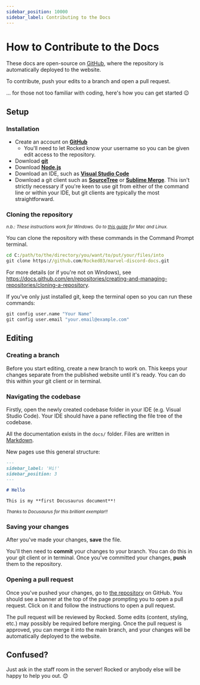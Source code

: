 ```yaml
---
sidebar_position: 10000
sidebar_label: Contributing to the Docs
---
```


# How to Contribute to the Docs

These docs are open-source on [GitHub](https://github.com/Rocked03/marvel-discord-docs), where the repository is automatically deployed to the website. 

To contribute, push your edits to a branch and open a pull request.

... for those not too familiar with coding, here's how you can get started 😉

## Setup

### Installation

- Create an account on [**GitHub**](https://github.com/)
  - You'll need to let Rocked know your username so you can be given edit access to the repository.
- Download [**git**](https://git-scm.com/)
- Download [**Node.js**](https://nodejs.org/en)
- Download an IDE, such as [**Visual Studio Code**](https://code.visualstudio.com/)
- Download a git client such as [**SourceTree**](https://www.sourcetreeapp.com/) or [**Sublime Merge**](https://www.sublimemerge.com/). This isn't strictly necessary if you're keen to use git from either of the command line or within your IDE, but git clients are typically the most straightforward.

### Cloning the repository

<sup>*n.b.: These instructions work for Windows. Go to [this guide](https://docs.github.com/en/repositories/creating-and-managing-repositories/cloning-a-repository) for Mac and Linux.*</sup>

You can clone the repository with these commands in the Command Prompt terminal.

```cmd
cd C:/path/to/the/directory/you/want/to/put/your/files/into
git clone https://github.com/Rocked03/marvel-discord-docs.git
```

For more details (or if you're not on Windows), see https://docs.github.com/en/repositories/creating-and-managing-repositories/cloning-a-repository.

If you've only just installed git, keep the terminal open so you can run these commands:

```cmd
git config user.name "Your Name"
git config user.email "your.email@example.com"
```

## Editing

### Creating a branch

Before you start editing, create a new branch to work on. This keeps your changes separate from the published website until it's ready. You can do this within your git client or in terminal.

### Navigating the codebase

Firstly, open the newly created codebase folder in your IDE (e.g. Visual Studio Code). Your IDE should have a pane reflecting the file tree of the codebase. 

All the documentation exists in the `docs/` folder. Files are written in [Markdown](https://www.markdownguide.org/).

New pages use this general structure:

```md title="docs/management/hello.md" {1-4}
---
sidebar_label: 'Hi!'
sidebar_position: 3
---

# Hello

This is my **first Docusaurus document**!
```
<sup>*Thanks to Docusaurus for this brilliant exemplar!!*</sup>

### Saving your changes

After you've made your changes, **save** the file. 

You'll then need to **commit** your changes to your branch. You can do this in your git client or in terminal. Once you've committed your changes, **push** them to the repository.

### Opening a pull request

Once you've pushed your changes, go to [the repository](https://github.com/Rocked03/marvel-discord-docs) on GitHub. You should see a banner at the top of the page prompting you to open a pull request. Click on it and follow the instructions to open a pull request.

The pull request will be reviewed by Rocked. Some edits (content, styling, etc.) may possibly be required before merging. Once the pull request is approved, you can merge it into the main branch, and your changes will be automatically deployed to the website. 

## Confused?

Just ask in the staff room in the server! Rocked or anybody else will be happy to help you out. 😊
